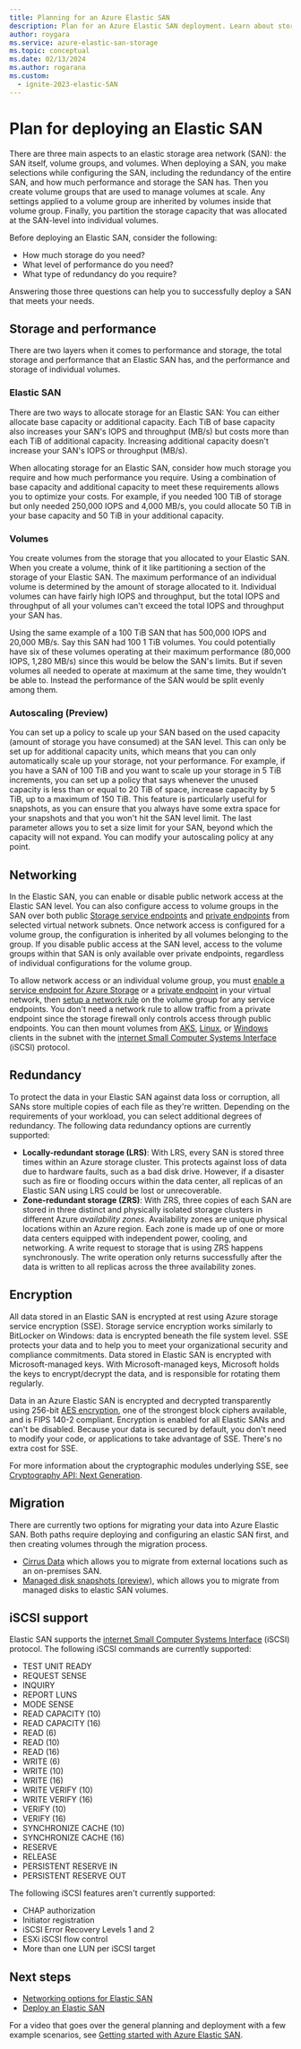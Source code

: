 ```yaml
---
title: Planning for an Azure Elastic SAN
description: Plan for an Azure Elastic SAN deployment. Learn about storage capacity, performance, redundancy, and encryption.
author: roygara
ms.service: azure-elastic-san-storage
ms.topic: conceptual
ms.date: 02/13/2024
ms.author: rogarana
ms.custom:
  - ignite-2023-elastic-SAN
---
```


# Plan for deploying an Elastic SAN

There are three main aspects to an elastic storage area network (SAN): the SAN itself, volume groups, and volumes. When deploying a SAN, you make selections while configuring the SAN, including the redundancy of the entire SAN, and how much performance and storage the SAN has. Then you create volume groups that are used to manage volumes at scale. Any settings applied to a volume group are inherited by volumes inside that volume group. Finally, you partition the storage capacity that was allocated at the SAN-level into individual volumes.

Before deploying an Elastic SAN, consider the following:

- How much storage do you need?
- What level of performance do you need?
- What type of redundancy do you require?

Answering those three questions can help you to successfully deploy a SAN that meets your needs.

## Storage and performance

There are two layers when it comes to performance and storage, the total storage and performance that an Elastic SAN has, and the performance and storage of individual volumes.

### Elastic SAN

There are two ways to allocate storage for an Elastic SAN: You can either allocate base capacity or additional capacity. Each TiB of base capacity also increases your SAN's IOPS and throughput (MB/s) but costs more than each TiB of additional capacity. Increasing additional capacity doesn't increase your SAN's IOPS or throughput (MB/s).

When allocating storage for an Elastic SAN, consider how much storage you require and how much performance you require. Using a combination of base capacity and additional capacity to meet these requirements allows you to optimize your costs. For example, if you needed 100 TiB of storage but only needed 250,000 IOPS and 4,000 MB/s, you could allocate 50 TiB in your base capacity and 50 TiB in your additional capacity.

### Volumes

You create volumes from the storage that you allocated to your Elastic SAN. When you create a volume, think of it like partitioning a section of the storage of your Elastic SAN. The maximum performance of an individual volume is determined by the amount of storage allocated to it. Individual volumes can have fairly high IOPS and throughput, but the total IOPS and throughput of all your volumes can't exceed the total IOPS and throughput your SAN has.

Using the same example of a 100 TiB SAN that has 500,000 IOPS and 20,000 MB/s. Say this SAN had 100 1 TiB volumes. You could potentially have six of these volumes operating at their maximum performance (80,000 IOPS, 1,280 MB/s) since this would be below the SAN's limits. But if seven volumes all needed to operate at maximum at the same time, they wouldn't be able to. Instead the performance of the SAN would be split evenly among them.

### Autoscaling (Preview)

You can set up a policy to scale up your SAN based on the used capacity (amount of storage you have consumed) at the SAN level. This can only be set up for additional capacity units, which means that you can only automatically scale up your storage, not your performance. For example, if you have a SAN of 100 TiB and you want to scale up your storage in 5 TiB increments, you can set up a policy that says whenever the unused capacity is less than or equal to 20 TiB of space, increase capacity by 5 TiB, up to a maximum of 150 TiB. This feature is particularly useful for snapshots, as you can ensure that you always have some extra space for your snapshots and that you won't hit the SAN level limit. The last parameter allows you to set a size limit for your SAN, beyond which the capacity will not expand. You can modify your autoscaling policy at any point. 

## Networking

In the Elastic SAN, you can enable or disable public network access at the Elastic SAN level. You can also configure access to volume groups in the SAN over both public [Storage service endpoints](../../virtual-network/virtual-network-service-endpoints-overview.md) and [private endpoints](../../private-link/private-endpoint-overview.md) from selected virtual network subnets. Once network access is configured for a volume group, the configuration is inherited by all volumes belonging to the group. If you disable public access at the SAN level, access to the volume groups within that SAN is only available over private endpoints, regardless of individual configurations for the volume group.

To allow network access or an individual volume group, you must [enable a service endpoint for Azure Storage](elastic-san-networking.md#configure-an-azure-storage-service-endpoint) or a [private endpoint](elastic-san-networking.md#configure-a-private-endpoint) in your virtual network, then [setup a network rule](elastic-san-networking.md#configure-virtual-network-rules) on the volume group for any service endpoints. You don't need a network rule to allow traffic from a private endpoint since the storage firewall only controls access through public endpoints. You can then mount volumes from [AKS](elastic-san-connect-aks.md), [Linux](elastic-san-connect-linux.md), or [Windows](elastic-san-connect-windows.md) clients in the subnet with the [internet Small Computer Systems Interface](https://en.wikipedia.org/wiki/ISCSI) (iSCSI) protocol.

## Redundancy

To protect the data in your Elastic SAN against data loss or corruption, all SANs store multiple copies of each file as they're written. Depending on the requirements of your workload, you can select additional degrees of redundancy. The following data redundancy options are currently supported:

- **Locally-redundant storage (LRS)**: With LRS, every SAN is stored three times within an Azure storage cluster. This protects against loss of data due to hardware faults, such as a bad disk drive. However, if a disaster such as fire or flooding occurs within the data center, all replicas of an Elastic SAN using LRS could be lost or unrecoverable.
- **Zone-redundant storage (ZRS)**: With ZRS, three copies of each SAN are stored in three distinct and physically isolated storage clusters in different Azure *availability zones*. Availability zones are unique physical locations within an Azure region. Each zone is made up of one or more data centers equipped with independent power, cooling, and networking. A write request to storage that is using ZRS happens synchronously. The write operation only returns successfully after the data is written to all replicas across the three availability zones.

## Encryption

All data stored in an Elastic SAN is encrypted at rest using Azure storage service encryption (SSE). Storage service encryption works similarly to BitLocker on Windows: data is encrypted beneath the file system level. SSE protects your data and to help you to meet your organizational security and compliance commitments. Data stored in Elastic SAN is encrypted with Microsoft-managed keys. With Microsoft-managed keys, Microsoft holds the keys to encrypt/decrypt the data, and is responsible for rotating them regularly.

Data in an Azure Elastic SAN is encrypted and decrypted transparently using 256-bit [AES encryption](https://en.wikipedia.org/wiki/Advanced_Encryption_Standard), one of the strongest block ciphers available, and is FIPS 140-2 compliant. Encryption is enabled for all Elastic SANs and can't be disabled. Because your data is secured by default, you don't need to modify your code, or applications to take advantage of SSE. There's no extra cost for SSE.

For more information about the cryptographic modules underlying SSE, see [Cryptography API: Next Generation](/windows/desktop/seccng/cng-portal).

## Migration

There are currently two options for migrating your data into Azure Elastic SAN. Both paths require deploying and configuring an elastic SAN first, and then creating volumes through the migration process.

- [Cirrus Data](https://www.cirrusdata.com/) which allows you to migrate from external locations such as an on-premises SAN.
- [Managed disk snapshots (preview)](elastic-san-snapshots.md#create-a-volume-from-a-managed-disk-snapshot), which allows you to migrate from managed disks to elastic SAN volumes.

## iSCSI support

Elastic SAN supports the [internet Small Computer Systems Interface](https://en.wikipedia.org/wiki/ISCSI) (iSCSI) protocol. The following iSCSI commands are currently supported:

- TEST UNIT READY
- REQUEST SENSE
- INQUIRY
- REPORT LUNS
- MODE SENSE
- READ CAPACITY (10)
- READ CAPACITY (16)
- READ (6)
- READ (10)
- READ (16)
- WRITE (6)
- WRITE (10)
- WRITE (16)
- WRITE VERIFY (10)
- WRITE VERIFY (16)
- VERIFY (10)
- VERIFY (16)
- SYNCHRONIZE CACHE (10)
- SYNCHRONIZE CACHE (16)
- RESERVE
- RELEASE
- PERSISTENT RESERVE IN
- PERSISTENT RESERVE OUT

The following iSCSI features aren't currently supported:
- CHAP authorization
- Initiator registration
- iSCSI Error Recovery Levels 1 and 2
- ESXi iSCSI flow control
- More than one LUN per iSCSI target

## Next steps

- [Networking options for Elastic SAN](elastic-san-networking-concepts.md)
- [Deploy an Elastic SAN](elastic-san-create.md)

For a video that goes over the general planning and deployment with a few example scenarios, see [Getting started with Azure Elastic SAN](/shows/inside-azure-for-it/getting-started-with-azure-elastic-san).
